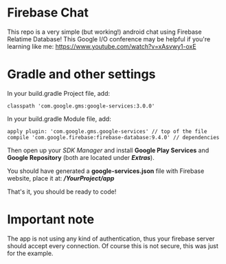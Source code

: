 # Firebase Chat
This repo is a very simple (but working!) android chat using Firebase Relatime Database!
This Google I/O conference may be helpful if you're learning like me: https://www.youtube.com/watch?v=xAsvwy1-oxE

# Gradle and other settings

In your build.gradle Project file, add:

    classpath 'com.google.gms:google-services:3.0.0'
  
In your build.gradle Module file, add:

    apply plugin: 'com.google.gms.google-services' // top of the file
    compile 'com.google.firebase:firebase-database:9.4.0' // dependencies

Then open up your _SDK Manager_ and install **Google Play Services** and **Google Repository** (both are located under **_Extras_**).

You should have generated a **google-services.json** file with Firebase website, place it at: **_/YourProject/app_**

That's it, you should be ready to code!

# Important note

The app is not using any kind of authentication, thus your firebase server should accept every connection. Of course this is not secure, this was just for the example.
